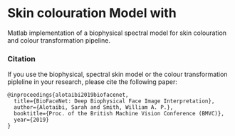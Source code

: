 # Skin colouration Model with 
Matlab implementation of a biophysical spectral model for skin colouration and colour transformation pipeline.
 
### Citation
If you use the biophysical, spectral skin model or the colour transformation pipleline in your research, please cite the following paper:
```
@inproceedings{alotaibi2019biofacenet,
  title={BioFaceNet: Deep Biophysical Face Image Interpretation},
  author={Alotaibi, Sarah and Smith, William A. P.},
  booktitle={Proc. of the British Machine Vision Conference (BMVC)},
  year={2019}
}
```
